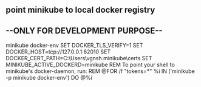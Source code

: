 ## point minikube to local docker registry
## --ONLY FOR DEVELOPMENT PURPOSE--
minikube docker-env
SET DOCKER_TLS_VERIFY=1
SET DOCKER_HOST=tcp://127.0.0.1:62010
SET DOCKER_CERT_PATH=C:\Users\vgnsh\.minikube\certs
SET MINIKUBE_ACTIVE_DOCKERD=minikube
REM To point your shell to minikube's docker-daemon, run:
REM @FOR /f "tokens=*" %i IN ('minikube -p minikube docker-env') DO @%i